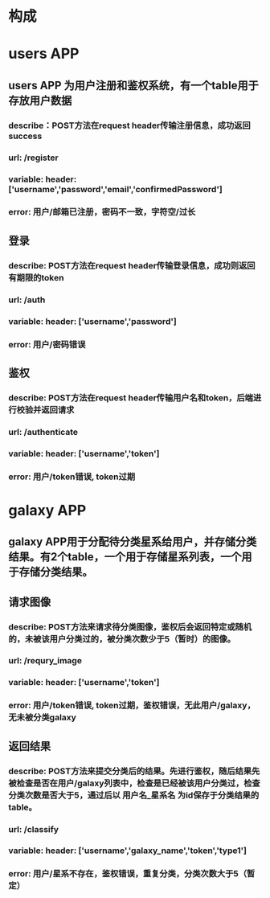 # 构成


# users APP
## users APP 为用户注册和鉴权系统，有一个table用于存放用户数据
### describe：POST方法在request header传输注册信息，成功返回success 
### url: /register  
### variable: header:['username','password','email','confirmedPassword']
### error: 用户/邮箱已注册，密码不一致，字符空/过长

## 登录
### describe: POST方法在request header传输登录信息，成功则返回有期限的token
### url: /auth
### variable: header: ['username','password']
### error: 用户/密码错误

## 鉴权
### describe: POST方法在request header传输用户名和token，后端进行校验并返回请求
### url: /authenticate
### variable: header: ['username','token']
### error: 用户/token错误, token过期


# galaxy APP

## galaxy APP用于分配待分类星系给用户，并存储分类结果。有2个table，一个用于存储星系列表，一个用于存储分类结果。

## 请求图像
### describe: POST方法来请求待分类图像，鉴权后会返回特定或随机的，未被该用户分类过的，被分类次数少于5（暂时）的图像。
### url: /requry_image
### variable: header: ['username','token']
### error: 用户/token错误, token过期，鉴权错误，无此用户/galaxy，无未被分类galaxy

## 返回结果
### describe: POST方法来提交分类后的结果。先进行鉴权，随后结果先被检查是否在用户/galaxy列表中，检查是已经被该用户分类过，检查分类次数是否大于5，通过后以 用户名_星系名 为id保存于分类结果的table。
### url: /classify
### variable: header: ['username','galaxy_name','token','type1']
### error: 用户/星系不存在，鉴权错误，重复分类，分类次数大于5（暂定）